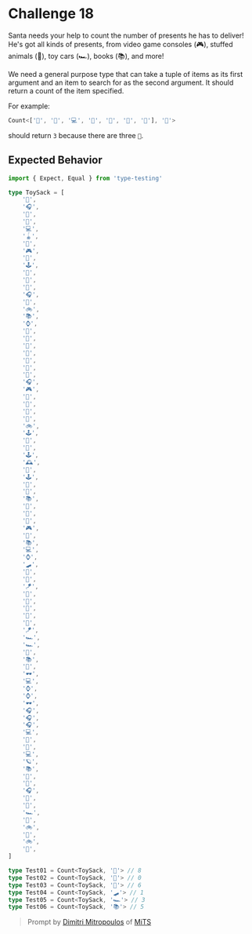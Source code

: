# Challenge 18

Santa needs your help to count the number of presents he has to deliver! He's got all kinds of presents, from video game consoles (🎮), stuffed animals (🧸), toy cars (🏎️), books (📚), and more!

We need a general purpose type that can take a tuple of items as its first argument and an item to search for as the second argument. It should return a count of the item specified.

For example:

```ts
Count<['👟', '👟', '💻', '🎸', '🧩', '👟', '🧸'], '👟'>
```

should return `3` because there are three `👟`.

## Expected Behavior

```ts
import { Expect, Equal } from 'type-testing'

type ToySack = [
	'🎸',
	'🎧',
	'👟',
	'👟',
	'💻',
	'🪀',
	'🧩',
	'🎮',
	'🎨',
	'🕹️',
	'📱',
	'🧩',
	'🧸',
	'🎧',
	'👟',
	'🚲',
	'📚',
	'⌚',
	'🎨',
	'👟',
	'🎸',
	'🧸',
	'👟',
	'🎸',
	'📱',
	'🎧',
	'🎮',
	'🎒',
	'📱',
	'🧩',
	'🧩',
	'🚲',
	'🕹️',
	'🧵',
	'📱',
	'🕹️',
	'🕰️',
	'🧢',
	'🕹️',
	'👟',
	'🧸',
	'📚',
	'🧁',
	'🧩',
	'🎸',
	'🎮',
	'🧁',
	'📚',
	'💻',
	'⌚',
	'🛹',
	'🧁',
	'🧣',
	'🪁',
	'🎸',
	'🧸',
	'🧸',
	'🧸',
	'🧩',
	'🪁',
	'🏎️',
	'🏎️',
	'🧁',
	'📚',
	'🧸',
	'🕶️',
	'💻',
	'⌚',
	'⌚',
	'🕶️',
	'🎧',
	'🎧',
	'🎧',
	'💻',
	'👟',
	'🎸',
	'💻',
	'🪐',
	'📚',
	'🎨',
	'📱',
	'🎧',
	'📱',
	'🎸',
	'🏎️',
	'👟',
	'🚲',
	'📱',
	'🚲',
	'🎸',
]

type Test01 = Count<ToySack, '👟'> // 8
type Test02 = Count<ToySack, '🧦'> // 0
type Test03 = Count<ToySack, '🧩'> // 6
type Test04 = Count<ToySack, '🛹'> // 1
type Test05 = Count<ToySack, '🏎️'> // 3
type Test06 = Count<ToySack, '📚'> // 5
```

> Prompt by [Dimitri Mitropoulos](https://github.com/dimitropoulos) of [MiTS](https://www.youtube.com/@MichiganTypeScript)
